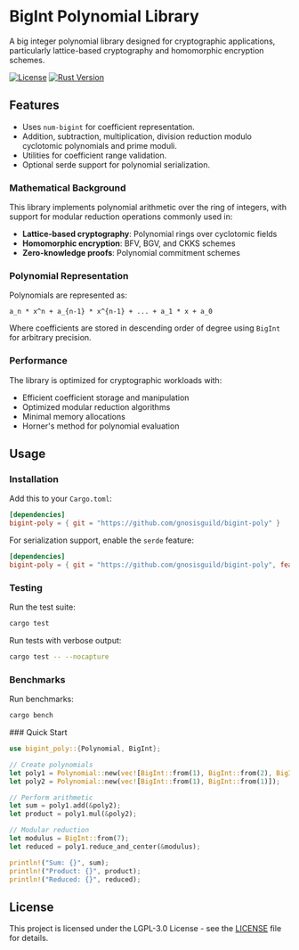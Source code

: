 # BigInt Polynomial Library

A big integer polynomial library designed for cryptographic applications, particularly lattice-based cryptography and homomorphic encryption schemes.

[![License](https://img.shields.io/badge/license-LGPL--3.0-blue.svg)](LICENSE.md)
[![Rust Version](https://img.shields.io/badge/rust-1.86.0+-blue.svg)](https://www.rust-lang.org)

## Features

- Uses `num-bigint` for coefficient representation.
- Addition, subtraction, multiplication, division reduction modulo cyclotomic polynomials and prime moduli.
- Utilities for coefficient range validation.
- Optional serde support for polynomial serialization.

### Mathematical Background

This library implements polynomial arithmetic over the ring of integers, with support for modular reduction operations commonly used in:

- **Lattice-based cryptography**: Polynomial rings over cyclotomic fields
- **Homomorphic encryption**: BFV, BGV, and CKKS schemes
- **Zero-knowledge proofs**: Polynomial commitment schemes

### Polynomial Representation

Polynomials are represented as:
```
a_n * x^n + a_{n-1} * x^{n-1} + ... + a_1 * x + a_0
```

Where coefficients are stored in descending order of degree using `BigInt` for arbitrary precision.

### Performance

The library is optimized for cryptographic workloads with:

- Efficient coefficient storage and manipulation
- Optimized modular reduction algorithms
- Minimal memory allocations
- Horner's method for polynomial evaluation

## Usage

### Installation

Add this to your `Cargo.toml`:

```toml
[dependencies]
bigint-poly = { git = "https://github.com/gnosisguild/bigint-poly" }
```

For serialization support, enable the `serde` feature:

```toml
[dependencies]
bigint-poly = { git = "https://github.com/gnosisguild/bigint-poly", features = ["serde"] }
```

### Testing

Run the test suite:

```bash
cargo test
```

Run tests with verbose output:

```bash
cargo test -- --nocapture
```

### Benchmarks

Run benchmarks:

```bash
cargo bench
```

### Quick Start

```rust
use bigint_poly::{Polynomial, BigInt};

// Create polynomials
let poly1 = Polynomial::new(vec![BigInt::from(1), BigInt::from(2), BigInt::from(3)]);
let poly2 = Polynomial::new(vec![BigInt::from(1), BigInt::from(1)]);

// Perform arithmetic
let sum = poly1.add(&poly2);
let product = poly1.mul(&poly2);

// Modular reduction
let modulus = BigInt::from(7);
let reduced = poly1.reduce_and_center(&modulus);

println!("Sum: {}", sum);
println!("Product: {}", product);
println!("Reduced: {}", reduced);
```

## License

This project is licensed under the LGPL-3.0 License - see the [LICENSE](LICENSE.md) file for details.
